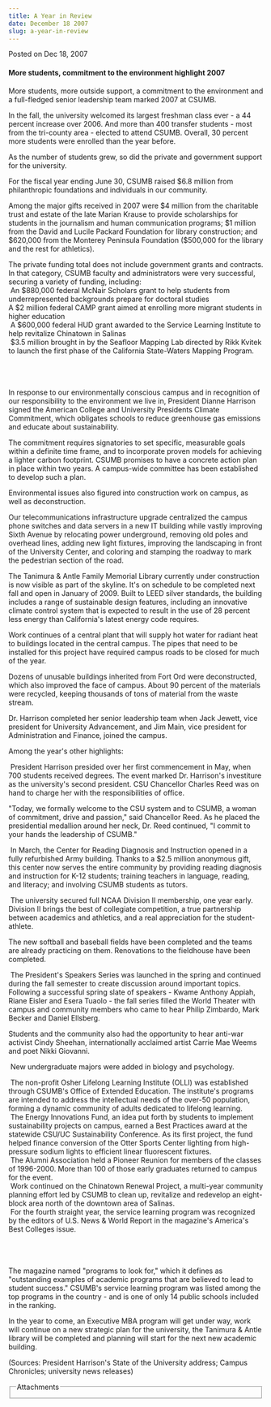 ```yaml
---
title: A Year in Review
date: December 18 2007
slug: a-year-in-review
---
```





<span class="date">Posted on Dec 18, 2007    </span>
<h4>More students, commitment to the environment highlight
2007</h4>
<p>More students, more outside support, a commitment to the
environment and a full-fledged senior leadership team marked 2007
at CSUMB.</p>
<p>In the fall, the university welcomed its largest freshman class
ever - a 44 percent increase over 2006. And more than 400 transfer
students - most from the tri-county area - elected to attend CSUMB.
Overall, 30 percent more students were enrolled than the year
before.</p>
<p>As the number of students grew, so did the private and
government support for the university.</p>
<p>For the fiscal year ending June 30, CSUMB raised $6.8 million
from philanthropic foundations and individuals in our
community.</p>
<p>Among the major gifts received in 2007 were $4 million from the
charitable trust and estate of the late Marian Krause to provide
scholarships for students in the journalism and human communication
programs; $1 million from the David and Lucile Packard Foundation
for library construction; and $620,000 from the Monterey Peninsula
Foundation ($500,000 for the library and the rest for
athletics).</p>
<p>The private funding total does not include government grants and
contracts. In that category, CSUMB faculty and administrators were
very successful, securing a variety of funding, including:<br>
&#xA0;An $880,000 federal McNair Scholars grant to help students
from underrepresented backgrounds prepare for doctoral
studies<br>
A $2 million federal CAMP grant aimed at enrolling more migrant
students in higher education<br>
&#xA0;A $600,000 federal HUD grant awarded to the Service Learning
Institute to help revitalize Chinatown in Salinas<br>
&#xA0;$3.5 million brought in by the Seafloor Mapping Lab directed
by Rikk Kvitek to launch the first phase of the California
State-Waters Mapping Program.</br></br></br></br></p>
<p>In response to our environmentally conscious campus and in
recognition of our responsibility to the environment we live in,
President Dianne Harrison signed the American College and
University Presidents Climate Commitment, which obligates schools
to reduce greenhouse gas emissions and educate about
sustainability.</p>
<p>The commitment requires signatories to set specific, measurable
goals within a definite time frame, and to incorporate proven
models for achieving a lighter carbon footprint. CSUMB promises to
have a concrete action plan in place within two years. A
campus-wide committee has been established to develop such a
plan.</p>
<p>Environmental issues also figured into construction work on
campus, as well as deconstruction.</p>
<p>Our telecommunications infrastructure upgrade centralized the
campus phone switches and data servers in a new IT building while
vastly improving Sixth Avenue by relocating power underground,
removing old poles and overhead lines, adding new light fixtures,
improving the landscaping in front of the University Center, and
coloring and stamping the roadway to mark the pedestrian section of
the road.</p>
<p>The Tanimura &amp; Antle Family Memorial Library currently under
construction is now visible as part of the skyline. It&apos;s on
schedule to be completed next fall and open in January of 2009.
Built to LEED silver standards, the building includes a range of
sustainable design features, including an innovative climate
control system that is expected to result in the use of 28 percent
less energy than California&apos;s latest energy code requires.</p>
<p>Work continues of a central plant that will supply hot water for
radiant heat to buildings located in the central campus. The pipes
that need to be installed for this project have required campus
roads to be closed for much of the year.</p>
<p>Dozens of unusable buildings inherited from Fort Ord were
deconstructed, which also improved the face of campus. About 90
percent of the materials were recycled, keeping thousands of tons
of material from the waste stream.</p>
<p>Dr. Harrison completed her senior leadership team when Jack
Jewett, vice president for University Advancement, and Jim Main,
vice president for Administration and Finance, joined the
campus.</p>
<p>Among the year&apos;s other highlights:</p>
<p>&#xA0;President Harrison presided over her first commencement in
May, when 700 students received degrees. The event marked Dr.
Harrison&apos;s investiture as the university&apos;s second president. CSU
Chancellor Charles Reed was on hand to charge her with the
responsibilities of office.</p>
<p>&quot;Today, we formally welcome to the CSU system and to CSUMB, a
woman of commitment, drive and passion,&quot; said Chancellor Reed. As
he placed the presidential medallion around her neck, Dr. Reed
continued, &quot;I commit to your hands the leadership of CSUMB.&quot;</p>
<p>&#xA0;In March, the Center for Reading Diagnosis and Instruction
opened in a fully refurbished Army building. Thanks to a $2.5
million anonymous gift, this center now serves the entire community
by providing reading diagnosis and instruction for K-12 students;
training teachers in language, reading, and literacy; and involving
CSUMB students as tutors.</p>
<p>&#xA0;The university secured full NCAA Division II membership,
one year early. Division II brings the best of collegiate
competition, a true partnership between academics and athletics,
and a real appreciation for the student-athlete.</p>
<p>The new softball and baseball fields have been completed and the
teams are already practicing on them. Renovations to the fieldhouse
have been completed.</p>
<p>&#xA0;The President&apos;s Speakers Series was launched in the spring
and continued during the fall semester to create discussion around
important topics. Following a successful spring slate of speakers -
Kwame Anthony Appiah, Riane Eisler and Esera Tuaolo - the fall
series filled the World Theater with campus and community members
who came to hear Philip Zimbardo, Mark Becker and Daniel
Ellsberg.</p>
<p>Students and the community also had the opportunity to hear
anti-war activist Cindy Sheehan, internationally acclaimed artist
Carrie Mae Weems and poet Nikki Giovanni.</p>
<p>&#xA0;New undergraduate majors were added in biology and
psychology.</p>
<p>&#xA0;The non-profit Osher Lifelong Learning Institute (OLLI)
was established through CSUMB&apos;s Office of Extended Education. The
institute&apos;s programs are intended to address the intellectual needs
of the over-50 population, forming a dynamic community of adults
dedicated to lifelong learning.<br>
&#xA0;The Energy Innovations Fund, an idea put forth by students to
implement sustainability projects on campus, earned a Best
Practices award at the statewide CSU/UC Sustainability Conference.
As its first project, the fund helped finance conversion of the
Otter Sports Center lighting from high-pressure sodium lights to
efficient linear fluorescent fixtures.<br>
&#xA0;The Alumni Association held a Pioneer Reunion for members of
the classes of 1996-2000. More than 100 of those early graduates
returned to campus for the event.<br>
&#xA0;Work continued on the Chinatown Renewal Project, a multi-year
community planning effort led by CSUMB to clean up, revitalize and
redevelop an eight-block area north of the downtown area of
Salinas.<br>
&#xA0;For the fourth straight year, the service learning program
was recognized by the editors of U.S. News &amp; World Report in
the magazine&apos;s America&apos;s Best Colleges issue.</br></br></br></br></p>
<p>The magazine named &quot;programs to look for,&quot; which it defines as
&quot;outstanding examples of academic programs that are believed to
lead to student success.&quot; CSUMB&apos;s service learning program was
listed among the top programs in the country - and is one of only
14 public schools included in the ranking.</p>
<p>In the year to come, an Executive MBA program will get under
way, work will continue on a new strategic plan for the university,
the Tanimura &amp; Antle library will be completed and planning
will start for the next new academic building.</p>
<p>(Sources: President Harrison&apos;s State of the University address;
Campus Chronicles; university news releases)<br/></p>
<fieldset class="fieldgroup group-attachments">
<legend>Attachments</legend>
<div class="field field-type-emvideo field-field-attach-video">
<div class="field-items">
<div class="field-item odd">
<div class="emvideo emvideo-video emvideo-"/>
</div>
</div>
</div>
</fieldset>





